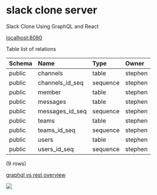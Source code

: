 # slack clone server 
Slack Clone Using GraphQL and React

[localhost:8080](http://localhost:8080/graphiql "localhost:8080")

Table list of relations
   
| Schema |      Name       |   Type   |  Owner  |
| :----  | :-------------- | :------- | :------ |
| public | channels        | table    | stephen |
| public | channels_id_seq | sequence | stephen |
| public | member          | table    | stephen |
| public | messages        | table    | stephen |
| public | messages_id_seq | sequence | stephen |
| public | teams           | table    | stephen |
| public | teams_id_seq    | sequence | stephen |
| public | users           | table    | stephen |
| public | users_id_seq    | sequence | stephen |

(9 rows)

[graphql vs rest overview](https://philsturgeon.uk/api/2017/01/24/graphql-vs-rest-overview/ "graphql vs rest overview")

![](https://raw.githubusercontent.com/theWhiteFox/slack-clone-server/master/img/Database%20ER%20Diagram.png)

